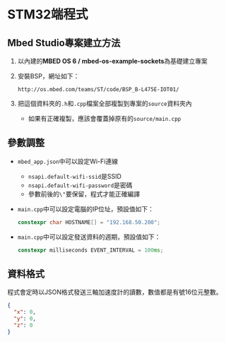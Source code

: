 # STM32端程式

## Mbed Studio專案建立方法

1. 以內建的**MBED OS 6 / mbed-os-example-sockets**為基礎建立專案
1. 安裝BSP，網址如下：

   ```
   http://os.mbed.com/teams/ST/code/BSP_B-L475E-IOT01/
   ```
1. 把這個資料夾的`.h`和`.cpp`檔案全部複製到專案的`source`資料夾內
   - 如果有正確複製，應該會覆蓋掉原有的`source/main.cpp`

## 參數調整

- `mbed_app.json`中可以設定Wi-Fi連線
  - `nsapi.default-wifi-ssid`是SSID
  - `nsapi.default-wifi-password`是密碼
  - 參數前後的`\"`要保留，程式才能正確編譯
- `main.cpp`中可以設定電腦的IP位址，預設值如下：

  ```cpp
  constexpr char HOSTNAME[] = "192.168.50.200";
  ```
- `main.cpp`中可以設定發送資料的週期，預設值如下：

  ```cpp
  constexpr milliseconds EVENT_INTERVAL = 100ms;
  ```

## 資料格式

程式會定時以JSON格式發送三軸加速度計的讀數，數值都是有號16位元整數。

```json
{
  "x": 0,
  "y": 0,
  "z": 0
}
```
